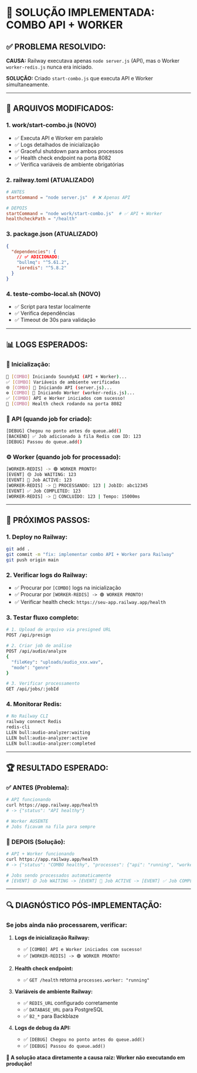 # 🚀 SOLUÇÃO IMPLEMENTADA: COMBO API + WORKER

## ✅ **PROBLEMA RESOLVIDO:**

**CAUSA:** Railway executava apenas `node server.js` (API), mas o Worker `worker-redis.js` nunca era iniciado.

**SOLUÇÃO:** Criado `start-combo.js` que executa API e Worker simultaneamente.

---

## 🔧 **ARQUIVOS MODIFICADOS:**

### **1. work/start-combo.js** (NOVO)
- ✅ Executa API e Worker em paralelo
- ✅ Logs detalhados de inicialização
- ✅ Graceful shutdown para ambos processos
- ✅ Health check endpoint na porta 8082
- ✅ Verifica variáveis de ambiente obrigatórias

### **2. railway.toml** (ATUALIZADO)
```toml
# ANTES
startCommand = "node server.js"  # ❌ Apenas API

# DEPOIS  
startCommand = "node work/start-combo.js"  # ✅ API + Worker
healthcheckPath = "/health"
```

### **3. package.json** (ATUALIZADO)
```json
{
  "dependencies": {
    // ✅ ADICIONADO:
    "bullmq": "^5.61.2",
    "ioredis": "^5.8.2"
  }
}
```

### **4. teste-combo-local.sh** (NOVO)
- ✅ Script para testar localmente
- ✅ Verifica dependências
- ✅ Timeout de 30s para validação

---

## 📊 **LOGS ESPERADOS:**

### **🚀 Inicialização:**
```bash
🚀 [COMBO] Iniciando SoundyAI (API + Worker)...
✅ [COMBO] Variáveis de ambiente verificadas
🌐 [COMBO] 🚀 Iniciando API (server.js)...
⚙️ [COMBO] 🚀 Iniciando Worker (worker-redis.js)...
✅ [COMBO] API e Worker iniciados com sucesso!
🏥 [COMBO] Health check rodando na porta 8082
```

### **📡 API (quando job for criado):**
```bash
[DEBUG] Chegou no ponto antes do queue.add()
[BACKEND] ✅ Job adicionado à fila Redis com ID: 123
[DEBUG] Passou do queue.add()
```

### **⚙️ Worker (quando job for processado):**
```bash
[WORKER-REDIS] -> 🟢 WORKER PRONTO!
[EVENT] 🟡 Job WAITING: 123
[EVENT] 🔵 Job ACTIVE: 123
[WORKER-REDIS] -> 🎯 PROCESSANDO: 123 | JobID: abc12345
[EVENT] ✅ Job COMPLETED: 123
[WORKER-REDIS] -> 🎉 CONCLUÍDO: 123 | Tempo: 15000ms
```

---

## 🎯 **PRÓXIMOS PASSOS:**

### **1. Deploy no Railway:**
```bash
git add .
git commit -m "fix: implementar combo API + Worker para Railway"
git push origin main
```

### **2. Verificar logs do Railway:**
- ✅ Procurar por `[COMBO]` logs na inicialização
- ✅ Procurar por `[WORKER-REDIS] -> 🟢 WORKER PRONTO!`
- ✅ Verificar health check: `https://seu-app.railway.app/health`

### **3. Testar fluxo completo:**
```bash
# 1. Upload de arquivo via presigned URL
POST /api/presign

# 2. Criar job de análise  
POST /api/audio/analyze
{
  "fileKey": "uploads/audio_xxx.wav",
  "mode": "genre"
}

# 3. Verificar processamento
GET /api/jobs/:jobId
```

### **4. Monitorar Redis:**
```bash
# No Railway CLI
railway connect Redis
redis-cli
LLEN bull:audio-analyzer:waiting
LLEN bull:audio-analyzer:active  
LLEN bull:audio-analyzer:completed
```

---

## 🏆 **RESULTADO ESPERADO:**

### **✅ ANTES (Problema):**
```bash
# API funcionando
curl https://app.railway.app/health
# -> {"status": "API healthy"}

# Worker AUSENTE  
# Jobs ficavam na fila para sempre
```

### **🎉 DEPOIS (Solução):**
```bash
# API + Worker funcionando
curl https://app.railway.app/health  
# -> {"status": "COMBO healthy", "processes": {"api": "running", "worker": "running"}}

# Jobs sendo processados automaticamente
# [EVENT] 🟡 Job WAITING -> [EVENT] 🔵 Job ACTIVE -> [EVENT] ✅ Job COMPLETED
```

---

## 🔍 **DIAGNÓSTICO PÓS-IMPLEMENTAÇÃO:**

### **Se jobs ainda não processarem, verificar:**

1. **Logs de inicialização Railway:**
   - ✅ `[COMBO] API e Worker iniciados com sucesso!`
   - ✅ `[WORKER-REDIS] -> 🟢 WORKER PRONTO!`

2. **Health check endpoint:**
   - ✅ `GET /health` retorna `processes.worker: "running"`

3. **Variáveis de ambiente Railway:**
   - ✅ `REDIS_URL` configurado corretamente
   - ✅ `DATABASE_URL` para PostgreSQL
   - ✅ `B2_*` para Backblaze

4. **Logs de debug da API:**
   - ✅ `[DEBUG] Chegou no ponto antes do queue.add()`
   - ✅ `[DEBUG] Passou do queue.add()`

**🎯 A solução ataca diretamente a causa raiz: Worker não executando em produção!**